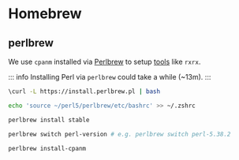 # Homebrew

## perlbrew

We use `cpanm` installed via [Perlbrew](https://perlbrew.pl/) to setup [tools](/macos/tools#rxrx) like `rxrx`.

::: info
Installing Perl via `perlbrew` could take a while (~13m).
:::

```sh
\curl -L https://install.perlbrew.pl | bash
```

```sh
echo 'source ~/perl5/perlbrew/etc/bashrc' >> ~/.zshrc
```

```sh
perlbrew install stable
```

```sh
perlbrew switch perl-version # e.g. perlbrew switch perl-5.38.2
```

```sh
perlbrew install-cpanm
```
